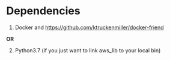 # Dependencies

1. Docker and https://github.com/ktruckenmiller/docker-friend

**OR**

2. Python3.7 (if you just want to link aws_lib to your local bin)
